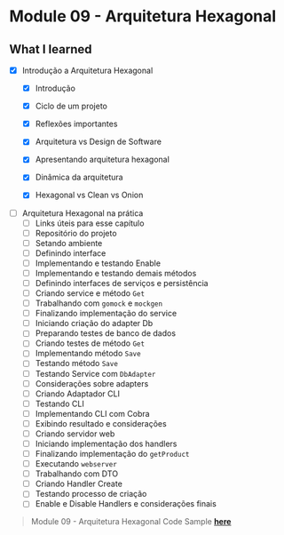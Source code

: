 # Module 09 - Arquitetura Hexagonal

## What I learned

- [x] Introdução a Arquitetura Hexagonal
  - [x] Introdução
  - [x] Ciclo de um projeto
  - [x] Reflexões importantes
  - [x] Arquitetura vs Design de Software
  - [x] Apresentando arquitetura hexagonal
  - [x] Dinâmica da arquitetura
  - [x] Hexagonal vs Clean vs Onion


- [ ] Arquitetura Hexagonal na prática
  - [ ] Links úteis para esse capítulo
  - [ ] Repositório do projeto
  - [ ] Setando ambiente
  - [ ] Definindo interface
  - [ ] Implementando e testando Enable
  - [ ] Implementando e testando demais métodos
  - [ ] Definindo interfaces de serviços e persistência
  - [ ] Criando service e método `Get`
  - [ ] Trabalhando com `gomock` e `mockgen`
  - [ ] Finalizando implementação do service
  - [ ] Iniciando criação do adapter Db
  - [ ] Preparando testes de banco de dados
  - [ ] Criando testes de método `Get`
  - [ ] Implementando método `Save`
  - [ ] Testando método `Save`
  - [ ] Testando Service com `DbAdapter`
  - [ ] Considerações sobre adapters
  - [ ] Criando Adaptador CLI
  - [ ] Testando CLI
  - [ ] Implementando CLI com Cobra
  - [ ] Exibindo resultado e considerações
  - [ ] Criando servidor web
  - [ ] Iniciando implementação dos handlers
  - [ ] Finalizando implementação do `getProduct`
  - [ ] Executando `webserver`
  - [ ] Trabalhando com DTO
  - [ ] Criando Handler Create
  - [ ] Testando processo de criação
  - [ ] Enable e Disable Handlers e considerações finais

>  Module 09 - Arquitetura Hexagonal Code Sample **[here](https://github.com/glaucia86/fc-studies-hexagonal-architecture-go/tree/main)**